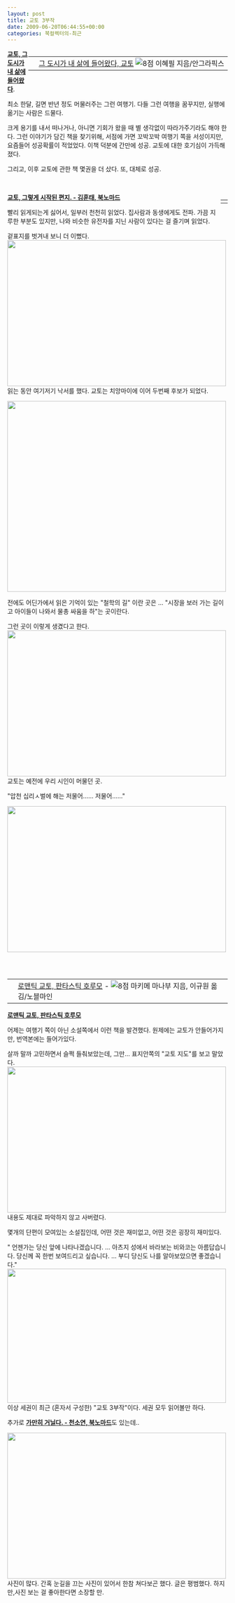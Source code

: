 ```yaml
---
layout: post
title: 교토 3부작
date: 2009-06-20T06:44:55+00:00
categories: 북컬렉터의-최근
---
```

<div class="ttbReview" style="float: right;">
<table>
<tbody>
<tr>
<td><a href="http://www.aladdin.co.kr/shop/wproduct.aspx?ISBN=8970593764&amp;ttbkey=ttbjinto1216001&amp;COPYPaper=1"><img alt="" src="http://image.aladdin.co.kr/coveretc/book/covermini/8970593764_1.jpg" border="0" /></a></td>
<td style="vertical-align: top;" align="left"><a class="aladdin_title" href="http://www.aladdin.co.kr/shop/wproduct.aspx?ISBN=8970593764&amp;ttbkey=ttbjinto1216001&amp;COPYPaper=1">그 도시가 내 삶에 들어왔다, 교토</a>
<img alt="8점" src="http://image.aladdin.co.kr/img/common/star_s8.gif" border="0" />
이혜필 지음/안그라픽스</td>
</tr>
</tbody>
</table>
</div>
<span style="font-weight: bold; text-decoration: underline;">교토, 그 도시가 내 삶에 들어왔다</span>.

최소 한달, 길면 반년 정도 머물러주는 그런 여행기. 다들 그런 여행을 꿈꾸지만, 실행에 옮기는 사람은 드물다.

크게 용기를 내서 떠나거나, 아니면 기회가 왔을 때 별 생각없이 따라가주기라도 해야 한다. 그런 이야기가 담긴 책을 찾기위해, 서점에 가면 꼬박꼬박 여행기 쪽을 서성이지만, 요즘들어 성공확률이 적었었다. 이책 덕분에 간만에 성공. 교토에 대한 호기심이 가득해졌다.

그리고, 이후 교토에 관한 책 몇권을 더 샀다. 또, 대체로 성공.

&nbsp;
<div class="ttbReview" style="float: right;">
<table>
<tbody>
<tr>
<td><a href="http://www.aladdin.co.kr/shop/wproduct.aspx?ISBN=8954607160&amp;ttbkey=ttbjinto1216001&amp;COPYPaper=1"><img alt="" src="http://image.aladdin.co.kr/coveretc/book/covermini/8954607160_1.jpg" border="0" /></a></td>
</tr>
</tbody>
</table>
</div>
<span style="text-decoration: underline; font-weight: bold;">교토, 그렇게 시작된 편지. - 김훈태, 북노마드</span>

빨리 읽게되는게 싫어서, 일부러 천천히 읽었다. 집사람과 동생에게도 전파. 가끔 지루한 부분도 있지만, 나와 비슷한 유전자를 지닌 사람이 있다는 걸 즐기며 읽었다.

겉표지를 벗겨내 보니 더 이뻤다.
<img class="aligncenter" alt="" src="http://jinto.pe.kr/wp-content/uploads/1/cfile4.uf.191C62174A3C77163AD7E1.jpg" width="500" height="333" />
읽는 동안 여기저기 낙서를 했다. 교토는 치앙마이에 이어 두번째 후보가 되었다.

<img class="aligncenter" alt="" src="http://jinto.pe.kr/wp-content/uploads/1/cfile2.uf.141C62174A3C77183D31D2.jpg" width="500" height="435" />

전에도 어딘가에서 읽은 기억이 있는 "철학의 길" 이란 곳은 ... "시장을 보러 가는 길이고 아이들이 나와서 물총 싸움을 하"는 곳이란다.

그런 곳이 이렇게 생겼다고 한다.
<img class="aligncenter" alt="" src="http://jinto.pe.kr/wp-content/uploads/1/cfile24.uf.171C62174A3C77193F0ED8.jpg" width="500" height="333" />
교토는 예전에 우리 시인이 머물던 곳.

"압천 십리ㅅ벌에
해는 저물어...... 저물어......"

<img class="aligncenter" alt="" src="http://jinto.pe.kr/wp-content/uploads/1/cfile21.uf.151C62174A3C771A41106E.jpg" width="500" height="333" />

&nbsp;
<div class="ttbReview" style="float: right;">
<table>
<tbody>
<tr>
<td><a href="http://www.aladdin.co.kr/shop/wproduct.aspx?ISBN=8901092344&amp;ttbkey=ttbjinto1216001&amp;COPYPaper=1"><img alt="" src="http://image.aladdin.co.kr/coveretc/book/covermini/8901092344_1.jpg" border="0" /></a></td>
<td style="vertical-align: top;" align="left"><a class="aladdin_title" href="http://www.aladdin.co.kr/shop/wproduct.aspx?ISBN=8901092344&amp;ttbkey=ttbjinto1216001&amp;COPYPaper=1">로맨틱 교토, 판타스틱 호루모</a> - <img alt="8점" src="http://image.aladdin.co.kr/img/common/star_s8.gif" border="0" />
마키메 마나부 지음, 이규원 옮김/노블마인</td>
</tr>
</tbody>
</table>
</div>
<span style="font-weight: bold; text-decoration: underline;">로맨틱 교토, 판타스틱 호루모</span>

어제는 여행기 쪽이 아닌 소설쪽에서 이런 책을 발견했다. 원제에는 교토가 안들어가지만, 번역본에는 들어가있다.

살까 말까 고민하면서 슬쩍 들춰보았는데, 그만... 표지안쪽의 "교토 지도"를 보고 말았다.
<img class="aligncenter" alt="" src="http://jinto.pe.kr/wp-content/uploads/1/cfile1.uf.201C62174A3C7715397656.jpg" width="500" height="333" />
내용도 제대로 파악하지 않고 사버렸다.

몇개의 단편이 모여있는 소설집인데, 어떤 것은 재미없고, 어떤 것은 굉장히 재미있다.

" 언젠가는 당신 앞에 나타나겠습니다.
...
아츠지 성에서 바라보는 비와코는 아름답습니다.
당신께 꼭 한번 보여드리고 싶습니다.
...
부디 당신도 나를 알아보았으면 좋겠습니다."
<img class="aligncenter" alt="" src="http://jinto.pe.kr/wp-content/uploads/1/cfile3.uf.171C62174A3C771B421832.jpg" width="500" height="306" />
이상 세권이 최근 (혼자서 구성한) "교토 3부작"이다. 세권 모두 읽어볼만 하다.

추가로 <span style="text-decoration: underline; font-weight: bold;">가만히 거닐다. - 천소연, 북노마드</span>도 있는데..

<img class="aligncenter" alt="" src="http://jinto.pe.kr/wp-content/uploads/1/cfile5.uf.201C62174A3C77163B1824.jpg" width="500" height="333" />
사진이 많다.
간혹 눈길을 끄는 사진이 있어서 한참 쳐다보곤 했다.
글은 평범했다. 하지만,사진 보는 걸 좋아한다면 소장할 만.
